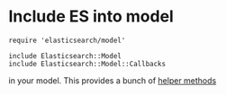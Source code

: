 # Include ES into model

	require 'elasticsearch/model'

	include Elasticsearch::Model
	include Elasticsearch::Model::Callbacks

in your model. This provides a bunch of [helper methods](https://github.com/elasticsearch/elasticsearch-rails/tree/master/elasticsearch-model)
